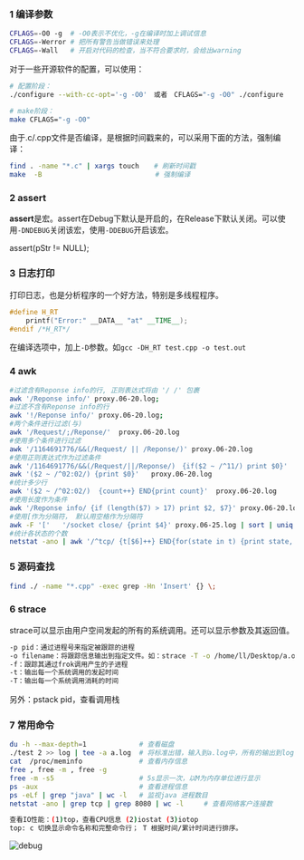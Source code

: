 ### 1 编译参数
```sh
CFLAGS=-O0 -g  # -O0表示不优化，-g在编译时加上调试信息
CFLAGS=-Werror # 把所有警告当做错误来处理
CFLAGS=-Wall   # 开启对代码的检查，当不符合要求时，会给出warning
```
对于一些开源软件的配置，可以使用：
```sh
# 配置阶段：
./configure --with-cc-opt='-g -O0'　或者　CFLAGS="-g -O0" ./configure

# make阶段：
make CFLAGS="-g -O0"
```

由于.c/.cpp文件是否编译，是根据时间戳来的，可以采用下面的方法，强制编译：
```sh
find . -name "*.c" | xargs touch　  # 刷新时间戳
make  -B                            # 强制编译 
```

### 2 assert
**assert**是宏。assert在Debug下默认是开启的，在Release下默认关闭。可以使用`-DNDEBUG`关闭该宏，使用`-DDEBUG`开启该宏。

assert(pStr != NULL);

### 3 日志打印
打印日志，也是分析程序的一个好方法，特别是多线程程序。
```cpp
#define H_RT
	printf("Error:" __DATA__ "at" __TIME__);
#endif /*H_RT*/
```
在编译选项中，加上`-D`参数。如`gcc -DH_RT test.cpp -o test.out`

### 4 awk
```sh
#过滤含有Reponse info的行, 正则表达式将由 '/ /' 包裹
awk '/Reponse info/' proxy.06-20.log;      
#过滤不含有Reponse info的行
awk '!/Reponse info/' proxy.06-20.log;
#两个条件进行过滤(与)
awk '/Request/;/Reponse/'  proxy.06-20.log
#使用多个条件进行过滤
awk '/1164691776/&&(/Request/ || /Reponse/)' proxy.06-20.log
#使用正则表达式作为过滤条件
awk '/1164691776/&&(/Request/||/Reponse/)　{if($2 ~ /^11/) print $0}'
awk '($2 ~ /^02:02/) {print $0}'   proxy.06-20.log
#统计多少行
awk '($2 ~ /^02:02/)  {count++} END{print count}'  proxy.06-20.log
#使用长度作为条件
awk '/Reponse info/ {if (length($7) > 17) print $2, $7}' proxy.06-20.log
#使用[作为分隔符， 默认用空格作为分隔符
awk -F '['   '/socket close/ {print $4}' proxy.06-25.log | sort | uniq
#统计各状态的个数
netstat -ano | awk '/^tcp/ {t[$6]++} END{for(state in t) {print state, t[state]} }'
```

### 5 源码查找
```sh
find ./ -name "*.cpp" -exec grep -Hn 'Insert' {} \;
```

### 6 strace
strace可以显示由用户空间发起的所有的系统调用。还可以显示参数及其返回值。
```sh
-p pid：通过进程号来指定被跟踪的进程
-o filename：将跟踪信息输出到指定文件。如：strace -T -o /home/ll/Desktop/a.out  ls
-f：跟踪其通过frok调用产生的子进程
-t：输出每一个系统调用的发起时间
-T：输出每一个系统调用消耗的时间
```
另外：pstack pid，查看调用栈


### 7 常用命令
```sh
du -h --max-depth=1             # 查看磁盘
./test 2 >> log | tee -a a.log  # 将标准出错，输入到a.log中，所有的输出到log中
cat  /proc/meminfo              # 查看内存信息
free , free -m , free -g
free -m -s5                     # 5s显示一次，以M为内存单位进行显示
ps -aux                         # 查看进程信息
ps -eLf | grep "java" | wc -l   # 监视java 进程数目
netstat -ano | grep tcp | grep 8080 | wc -l     # 查看网络客户连接数

查看IO性能：(1)top，查看CPU信息 (2)iostat (3)iotop
top: c 切换显示命令名称和完整命令行； T 根据时间/累计时间进行排序。
```
![debug](https://github.com/justscu/BL/blob/master/pics/debug_4_2.png)
